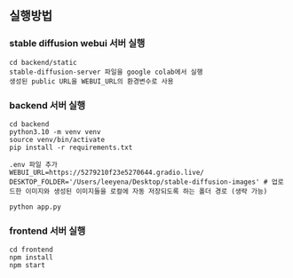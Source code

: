 ## 실행방법

### stable diffusion webui 서버 실행

```
cd backend/static
stable-diffusion-server 파일을 google colab에서 실행
생성된 public URL을 WEBUI_URL의 환경변수로 사용
```

### backend 서버 실행

```
cd backend
python3.10 -m venv venv
source venv/bin/activate
pip install -r requirements.txt

.env 파일 추가
WEBUI_URL=https://5279210f23e5270644.gradio.live/
DESKTOP_FOLDER='/Users/leeyena/Desktop/stable-diffusion-images' # 업로드한 이미지와 생성된 이미지들을 로컬에 자동 저장되도록 하는 폴더 경로 (생략 가능)

python app.py
```

### frontend 서버 실행

```
cd frontend
npm install
npm start
```
